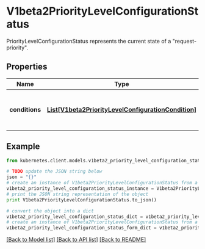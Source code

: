 # V1beta2PriorityLevelConfigurationStatus

PriorityLevelConfigurationStatus represents the current state of a \"request-priority\".

## Properties
Name | Type | Description | Notes
------------ | ------------- | ------------- | -------------
**conditions** | [**List[V1beta2PriorityLevelConfigurationCondition]**](V1beta2PriorityLevelConfigurationCondition.md) | &#x60;conditions&#x60; is the current state of \&quot;request-priority\&quot;. | [optional] 

## Example

```python
from kubernetes.client.models.v1beta2_priority_level_configuration_status import V1beta2PriorityLevelConfigurationStatus

# TODO update the JSON string below
json = "{}"
# create an instance of V1beta2PriorityLevelConfigurationStatus from a JSON string
v1beta2_priority_level_configuration_status_instance = V1beta2PriorityLevelConfigurationStatus.from_json(json)
# print the JSON string representation of the object
print V1beta2PriorityLevelConfigurationStatus.to_json()

# convert the object into a dict
v1beta2_priority_level_configuration_status_dict = v1beta2_priority_level_configuration_status_instance.to_dict()
# create an instance of V1beta2PriorityLevelConfigurationStatus from a dict
v1beta2_priority_level_configuration_status_form_dict = v1beta2_priority_level_configuration_status.from_dict(v1beta2_priority_level_configuration_status_dict)
```
[[Back to Model list]](../README.md#documentation-for-models) [[Back to API list]](../README.md#documentation-for-api-endpoints) [[Back to README]](../README.md)


